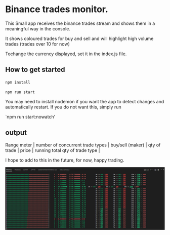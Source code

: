 # Binance trades monitor.
This Small app receives the binance trades stream and shows them in a meaningful way in the console.

It shows coloured trades for buy and sell and will highlight high volume trades (trades over 10 for now)

Tochange the currency displayed, set it in the index.js file.

## How to get started
`npm install`

`npm run start`

You may need to install nodemon if you want the app to detect changes and automatically restart. If you do not want this, simply run

`npm run start:nowatch'

## output
Range meter | number of concurrent trade types | buy/sell (maker) | qty of trade | price | running total qty of trade type |

I hope to add to this in the future, for now, happy trading.

![Image](shot.png)
